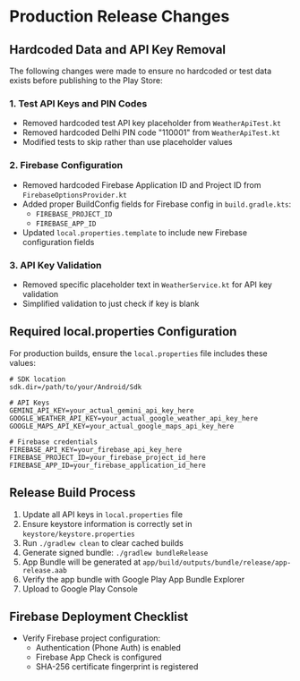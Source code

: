 # Production Release Changes

## Hardcoded Data and API Key Removal

The following changes were made to ensure no hardcoded or test data exists before publishing to the Play Store:

### 1. Test API Keys and PIN Codes

- Removed hardcoded test API key placeholder from `WeatherApiTest.kt`
- Removed hardcoded Delhi PIN code "110001" from `WeatherApiTest.kt`
- Modified tests to skip rather than use placeholder values

### 2. Firebase Configuration

- Removed hardcoded Firebase Application ID and Project ID from `FirebaseOptionsProvider.kt`
- Added proper BuildConfig fields for Firebase config in `build.gradle.kts`:
  - `FIREBASE_PROJECT_ID`
  - `FIREBASE_APP_ID`
- Updated `local.properties.template` to include new Firebase configuration fields

### 3. API Key Validation

- Removed specific placeholder text in `WeatherService.kt` for API key validation
- Simplified validation to just check if key is blank

## Required local.properties Configuration

For production builds, ensure the `local.properties` file includes these values:

```properties
# SDK location
sdk.dir=/path/to/your/Android/Sdk

# API Keys
GEMINI_API_KEY=your_actual_gemini_api_key_here
GOOGLE_WEATHER_API_KEY=your_actual_google_weather_api_key_here
GOOGLE_MAPS_API_KEY=your_actual_google_maps_api_key_here

# Firebase credentials
FIREBASE_API_KEY=your_firebase_api_key_here
FIREBASE_PROJECT_ID=your_firebase_project_id_here
FIREBASE_APP_ID=your_firebase_application_id_here
```

## Release Build Process

1. Update all API keys in `local.properties` file
2. Ensure keystore information is correctly set in `keystore/keystore.properties`
3. Run `./gradlew clean` to clear cached builds
4. Generate signed bundle: `./gradlew bundleRelease`
5. App Bundle will be generated at `app/build/outputs/bundle/release/app-release.aab`
6. Verify the app bundle with Google Play App Bundle Explorer
7. Upload to Google Play Console

## Firebase Deployment Checklist

- Verify Firebase project configuration:
  - Authentication (Phone Auth) is enabled
  - Firebase App Check is configured
  - SHA-256 certificate fingerprint is registered